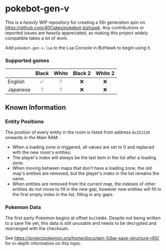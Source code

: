 # pokebot-gen-v
 
This is a _heavily_ WIP repository for creating a 5th generation spin on https://github.com/40Cakes/pokebot-bizhawk. Any contributions or reported issues are heavily appreciated, as making this project widely compatible takes a lot of work.

Add `pokebot-gen-v.lua` to the Lua Console in BizHawk to begin using it.

### Supported games
|  | Black | White | Black 2 | White 2 | 
|--| :--: | :--: | :--: | :--: |
| English | ✅ | ❔ | ❌ | ❌ |
| Japanese| ❔ | ❔ | ❌ | ❌ |

## Known Information
### Entity Positions
The position of every entity in the room is listed from address `0x252220` onwards in the Main RAM. 
- When a loading zone is triggered, all values are set to 0 and replaced with the new room's entities. 
- The player's index will always be the last item in the list after a loading zone. 
- When moving between maps that don't have a loading zone, the old map's entities are removed, but the player's index in the list remains the same. 
- When entities are removed from the current map, the indexes of other entities do not move to fill in the new gap, however new entities will fill in the first empty index in the list, filling in any gaps.

### Pokemon Data
The first party Pokemon begins at offset `0x2349B4`. Despite not being written to a save file yet, this data is still unusable and needs to be decrypted and rearranged with the checksum.

See https://projectpokemon.org/home/docs/gen-5/bw-save-structure-r60/ for in-depth information on this topic.
